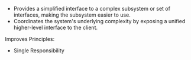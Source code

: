 - Provides a simplified interface to a complex subsystem or set of interfaces, making the subsystem easier to use.
- Coordinates the system's underlying complexity by exposing a unified higher-level interface to the client.

Improves Principles:
- Single Responsibility